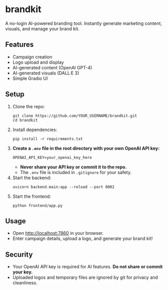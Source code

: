 # brandkit

A no-login AI-powered branding tool. Instantly generate marketing content, visuals, and manage your brand kit.

## Features

- Campaign creation
- Logo upload and display
- AI-generated content (OpenAI GPT-4)
- AI-generated visuals (DALL·E 3)
- Simple Gradio UI

## Setup

1. Clone the repo:
   ```
   git clone https://github.com/YOUR_USERNAME/brandkit.git
   cd brandkit
   ```
2. Install dependencies:
   ```
   pip install -r requirements.txt
   ```
3. **Create a `.env` file in the root directory with your own OpenAI API key:**
   ```
   OPENAI_API_KEY=your_openai_key_here
   ```
   - **Never share your API key or commit it to the repo.**
   - The `.env` file is included in `.gitignore` for your safety.
4. Start the backend:
   ```
   uvicorn backend.main:app --reload --port 8002
   ```
5. Start the frontend:
   ```
   python frontend/app.py
   ```

## Usage

- Open [http://localhost:7860](http://localhost:7860) in your browser.
- Enter campaign details, upload a logo, and generate your brand kit!

## Security

- Your OpenAI API key is required for AI features. **Do not share or commit your key.**
- Uploaded logos and temporary files are ignored by git for privacy and cleanliness. 